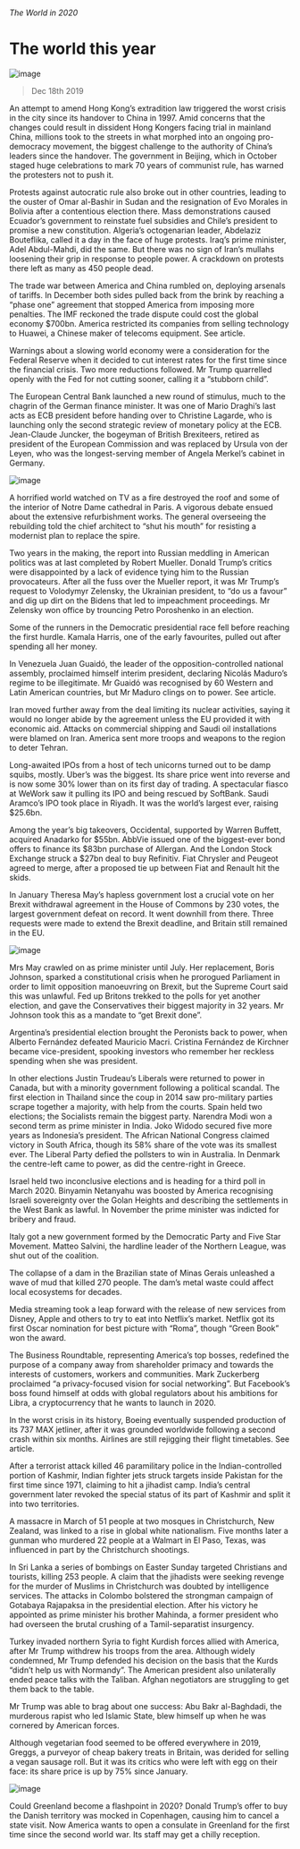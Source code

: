 ###### The World in 2020
# The world this year 
![image](images/20191221_WWP001_0.jpg) 
> Dec 18th 2019 
An attempt to amend Hong Kong’s extradition law triggered the worst crisis in the city since its handover to China in 1997. Amid concerns that the changes could result in dissident Hong Kongers facing trial in mainland China, millions took to the streets in what morphed into an ongoing pro-democracy movement, the biggest challenge to the authority of China’s leaders since the handover. The government in Beijing, which in October staged huge celebrations to mark 70 years of communist rule, has warned the protesters not to push it. 
Protests against autocratic rule also broke out in other countries, leading to the ouster of Omar al-Bashir in Sudan and the resignation of Evo Morales in Bolivia after a contentious election there. Mass demonstrations caused Ecuador’s government to reinstate fuel subsidies and Chile’s president to promise a new constitution. Algeria’s octogenarian leader, Abdelaziz Bouteflika, called it a day in the face of huge protests. Iraq’s prime minister, Adel Abdul-Mahdi, did the same. But there was no sign of Iran’s mullahs loosening their grip in response to people power. A crackdown on protests there left as many as 450 people dead. 
The trade war between America and China rumbled on, deploying arsenals of tariffs. In December both sides pulled back from the brink by reaching a “phase one” agreement that stopped America from imposing more penalties. The IMF reckoned the trade dispute could cost the global economy $700bn. America restricted its companies from selling technology to Huawei, a Chinese maker of telecoms equipment. See article. 
Warnings about a slowing world economy were a consideration for the Federal Reserve when it decided to cut interest rates for the first time since the financial crisis. Two more reductions followed. Mr Trump quarrelled openly with the Fed for not cutting sooner, calling it a “stubborn child”. 
The European Central Bank launched a new round of stimulus, much to the chagrin of the German finance minister. It was one of Mario Draghi’s last acts as ECB president before handing over to Christine Lagarde, who is launching only the second strategic review of monetary policy at the ECB. Jean-Claude Juncker, the bogeyman of British Brexiteers, retired as president of the European Commission and was replaced by Ursula von der Leyen, who was the longest-serving member of Angela Merkel’s cabinet in Germany. 
![image](images/20191221_WWP002_0.jpg) 
A horrified world watched on TV as a fire destroyed the roof and some of the interior of Notre Dame cathedral in Paris. A vigorous debate ensued about the extensive refurbishment works. The general overseeing the rebuilding told the chief architect to “shut his mouth” for resisting a modernist plan to replace the spire. 
Two years in the making, the report into Russian meddling in American politics was at last completed by Robert Mueller. Donald Trump’s critics were disappointed by a lack of evidence tying him to the Russian provocateurs. After all the fuss over the Mueller report, it was Mr Trump’s request to Volodymyr Zelensky, the Ukrainian president, to “do us a favour” and dig up dirt on the Bidens that led to impeachment proceedings. Mr Zelensky won office by trouncing Petro Poroshenko in an election. 
Some of the runners in the Democratic presidential race fell before reaching the first hurdle. Kamala Harris, one of the early favourites, pulled out after spending all her money. 
In Venezuela Juan Guaidó, the leader of the opposition-controlled national assembly, proclaimed himself interim president, declaring Nicolás Maduro’s regime to be illegitimate. Mr Guaidó was recognised by 60 Western and Latin American countries, but Mr Maduro clings on to power. See article. 
Iran moved further away from the deal limiting its nuclear activities, saying it would no longer abide by the agreement unless the EU provided it with economic aid. Attacks on commercial shipping and Saudi oil installations were blamed on Iran. America sent more troops and weapons to the region to deter Tehran. 
Long-awaited IPOs from a host of tech unicorns turned out to be damp squibs, mostly. Uber’s was the biggest. Its share price went into reverse and is now some 30% lower than on its first day of trading. A spectacular fiasco at WeWork saw it pulling its IPO and being rescued by SoftBank. Saudi Aramco’s IPO took place in Riyadh. It was the world’s largest ever, raising $25.6bn. 
Among the year’s big takeovers, Occidental, supported by Warren Buffett, acquired Anadarko for $55bn. AbbVie issued one of the biggest-ever bond offers to finance its $83bn purchase of Allergan. And the London Stock Exchange struck a $27bn deal to buy Refinitiv. Fiat Chrysler and Peugeot agreed to merge, after a proposed tie up between Fiat and Renault hit the skids. 
In January Theresa May’s hapless government lost a crucial vote on her Brexit withdrawal agreement in the House of Commons by 230 votes, the largest government defeat on record. It went downhill from there. Three requests were made to extend the Brexit deadline, and Britain still remained in the EU. 
![image](images/20191221_WWP003_0.jpg) 
Mrs May crawled on as prime minister until July. Her replacement, Boris Johnson, sparked a constitutional crisis when he prorogued Parliament in order to limit opposition manoeuvring on Brexit, but the Supreme Court said this was unlawful. Fed up Britons trekked to the polls for yet another election, and gave the Conservatives their biggest majority in 32 years. Mr Johnson took this as a mandate to “get Brexit done”. 
Argentina’s presidential election brought the Peronists back to power, when Alberto Fernández defeated Mauricio Macri. Cristina Fernández de Kirchner became vice-president, spooking investors who remember her reckless spending when she was president. 
In other elections Justin Trudeau’s Liberals were returned to power in Canada, but with a minority government following a political scandal. The first election in Thailand since the coup in 2014 saw pro-military parties scrape together a majority, with help from the courts. Spain held two elections; the Socialists remain the biggest party. Narendra Modi won a second term as prime minister in India. Joko Widodo secured five more years as Indonesia’s president. The African National Congress claimed victory in South Africa, though its 58% share of the vote was its smallest ever. The Liberal Party defied the pollsters to win in Australia. In Denmark the centre-left came to power, as did the centre-right in Greece. 
Israel held two inconclusive elections and is heading for a third poll in March 2020. Binyamin Netanyahu was boosted by America recognising Israeli sovereignty over the Golan Heights and describing the settlements in the West Bank as lawful. In November the prime minister was indicted for bribery and fraud. 
Italy got a new government formed by the Democratic Party and Five Star Movement. Matteo Salvini, the hardline leader of the Northern League, was shut out of the coalition. 
The collapse of a dam in the Brazilian state of Minas Gerais unleashed a wave of mud that killed 270 people. The dam’s metal waste could affect local ecosystems for decades. 
Media streaming took a leap forward with the release of new services from Disney, Apple and others to try to eat into Netflix’s market. Netflix got its first Oscar nomination for best picture with “Roma”, though “Green Book” won the award. 
The Business Roundtable, representing America’s top bosses, redefined the purpose of a company away from shareholder primacy and towards the interests of customers, workers and communities. Mark Zuckerberg proclaimed “a privacy-focused vision for social networking”. But Facebook’s boss found himself at odds with global regulators about his ambitions for Libra, a cryptocurrency that he wants to launch in 2020. 
In the worst crisis in its history, Boeing eventually suspended production of its 737 MAX jetliner, after it was grounded worldwide following a second crash within six months. Airlines are still rejigging their flight timetables. See article. 
After a terrorist attack killed 46 paramilitary police in the Indian-controlled portion of Kashmir, Indian fighter jets struck targets inside Pakistan for the first time since 1971, claiming to hit a jihadist camp. India’s central government later revoked the special status of its part of Kashmir and split it into two territories. 
A massacre in March of 51 people at two mosques in Christchurch, New Zealand, was linked to a rise in global white nationalism. Five months later a gunman who murdered 22 people at a Walmart in El Paso, Texas, was influenced in part by the Christchurch shootings. 
In Sri Lanka a series of bombings on Easter Sunday targeted Christians and tourists, killing 253 people. A claim that the jihadists were seeking revenge for the murder of Muslims in Christchurch was doubted by intelligence services. The attacks in Colombo bolstered the strongman campaign of Gotabaya Rajapaksa in the presidential election. After his victory he appointed as prime minister his brother Mahinda, a former president who had overseen the brutal crushing of a Tamil-separatist insurgency. 
Turkey invaded northern Syria to fight Kurdish forces allied with America, after Mr Trump withdrew his troops from the area. Although widely condemned, Mr Trump defended his decision on the basis that the Kurds “didn’t help us with Normandy”. The American president also unilaterally ended peace talks with the Taliban. Afghan negotiators are struggling to get them back to the table. 
Mr Trump was able to brag about one success: Abu Bakr al-Baghdadi, the murderous rapist who led Islamic State, blew himself up when he was cornered by American forces. 
Although vegetarian food seemed to be offered everywhere in 2019, Greggs, a purveyor of cheap bakery treats in Britain, was derided for selling a vegan sausage roll. But it was its critics who were left with egg on their face: its share price is up by 75% since January. 
![image](images/20191221_WWP004_0.jpg) 
Could Greenland become a flashpoint in 2020? Donald Trump’s offer to buy the Danish territory was mocked in Copenhagen, causing him to cancel a state visit. Now America wants to open a consulate in Greenland for the first time since the second world war. Its staff may get a chilly reception. 
